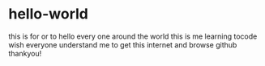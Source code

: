 # hello-world
this is for or to hello every one around the world
this is me learning tocode wish everyone understand me to get this internet and browse github thankyou!
